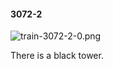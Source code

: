 #### 3072-2
![train-3072-2-0.png](https://github.com/lil-lab/nlvr/raw/master/nlvr/train/images/79/train-3072-2-0.png "train-3072-2-0.png")

There is a black tower.